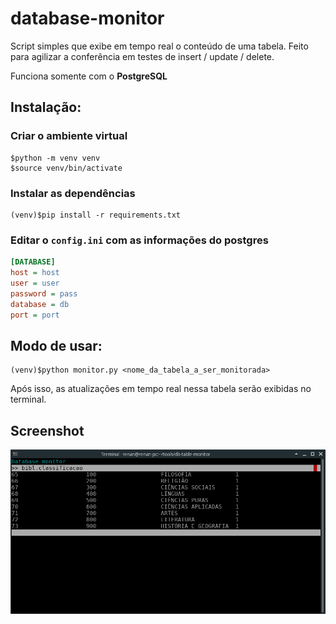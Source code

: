 # database-monitor

Script simples que exibe em tempo real o conteúdo de uma tabela. Feito para agilizar a conferência em testes de insert / update / delete.

Funciona somente com o **PostgreSQL**

## Instalação:
### Criar o ambiente virtual
```shell
$python -m venv venv
$source venv/bin/activate
```

### Instalar as dependências
```shell
(venv)$pip install -r requirements.txt
```

### Editar o `config.ini` com as informações do postgres
```ini
[DATABASE]
host = host
user = user
password = pass
database = db
port = port
```

## Modo de usar:
```shell
(venv)$python monitor.py <nome_da_tabela_a_ser_monitorada>
```

Após isso, as atualizações em tempo real nessa tabela serão exibidas no terminal.

## Screenshot

![screenshot](https://github.com/Doc-McCoy/database-monitor/blob/master/screenshot.png)
